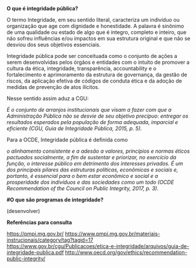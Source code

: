 **O que é integridade pública?**


O termo Integridade, em seu sentido literal, caracteriza um indivíduo ou organização que age com dignidade e honestidade. A palavra é sinônimo de uma qualidade ou estado de algo que é íntegro, completo e inteiro, que não sofreu influências e/ou impactos em sua estrutura original e que não se desviou dos seus objetivos essenciais.

Integridade pública pode ser conceituada como o conjunto de ações a serem desenvolvidas pelos órgãos e entidades com o intuito de promover a cultura da ética, integridade, transparência, accountability e o fortalecimento e aprimoramento da estrutura de governança, da gestão de riscos, da aplicação efetiva de códigos de conduta ética e da adoção de medidas de prevenção de atos ilícitos. 

Nesse sentido assim aduz a CGU: 

*É o conjunto de arranjos institucionais que visam a fazer com que a Administração Pública não se desvie de seu objetivo precípuo: entregar os resultados esperados pela população de forma adequada, imparcial e eficiente (CGU, Guia de Integridade Pública, 2015, p. 5).*

Para a OCDE, Integridade pública é definida como 

*o alinhamento consistente e a adesão a valores, princípios e normas éticos pactuados socialmente, a fim de sustentar e priorizar, no exercício da função, o interesse público em detrimento dos interesses privados. É um dos principais pilares das estruturas políticas, econômicas e sociais e, portanto, é essencial para o bem estar econômico e social e a prosperidade dos indivíduos e das sociedades como um todo (OCDE Recommendation of the Council on Public Integrity, 2017, p. 3).*

**#O que são programas de integridade?**

(desenvolver)

**Referências para consulta**

https://pmpi.mg.gov.br/
https://www.pmpi.mg.gov.br/materiais-instrucionais/category/tag?tagid=17
https://www.gov.br/cgu/Publicacoes/etica-e-integridade/arquivos/guia-de-integridade-publica.pdf
http://www.oecd.org/gov/ethics/recommendation-public-integrity/
